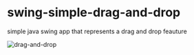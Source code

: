# swing-simple-drag-and-drop
simple java swing app that represents a drag and drop feauture

![drag-and-drop](https://user-images.githubusercontent.com/49448384/161813486-024113e8-4408-456d-ad17-29f6b61f965f.gif)
